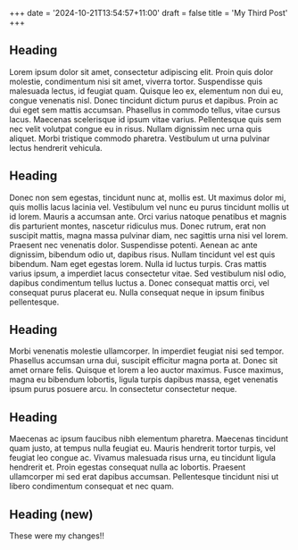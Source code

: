 +++
date = '2024-10-21T13:54:57+11:00'
draft = false
title = 'My Third Post'
+++

## Heading
Lorem ipsum dolor sit amet, consectetur adipiscing elit. Proin quis dolor molestie, condimentum nisi sit amet, viverra tortor. Suspendisse quis malesuada lectus, id feugiat quam. Quisque leo ex, elementum non dui eu, congue venenatis nisl. Donec tincidunt dictum purus et dapibus. Proin ac dui eget sem mattis accumsan. Phasellus in commodo tellus, vitae cursus lacus. Maecenas scelerisque id ipsum vitae varius. Pellentesque quis sem nec velit volutpat congue eu in risus. Nullam dignissim nec urna quis aliquet. Morbi tristique commodo pharetra. Vestibulum ut urna pulvinar lectus hendrerit vehicula.

## Heading
Donec non sem egestas, tincidunt nunc at, mollis est. Ut maximus dolor mi, quis mollis lacus lacinia vel. Vestibulum vel nunc eu purus tincidunt mollis ut id lorem. Mauris a accumsan ante. Orci varius natoque penatibus et magnis dis parturient montes, nascetur ridiculus mus. Donec rutrum, erat non suscipit mattis, magna massa pulvinar diam, nec sagittis urna nisi vel lorem. Praesent nec venenatis dolor. Suspendisse potenti. Aenean ac ante dignissim, bibendum odio ut, dapibus risus. Nullam tincidunt vel est quis bibendum. Nam eget egestas lorem. Nulla id luctus turpis. Cras mattis varius ipsum, a imperdiet lacus consectetur vitae. Sed vestibulum nisl odio, dapibus condimentum tellus luctus a. Donec consequat mattis orci, vel consequat purus placerat eu. Nulla consequat neque in ipsum finibus pellentesque.

## Heading
Morbi venenatis molestie ullamcorper. In imperdiet feugiat nisi sed tempor. Phasellus accumsan urna dui, suscipit efficitur magna porta at. Donec sit amet ornare felis. Quisque et lorem a leo auctor maximus. Fusce maximus, magna eu bibendum lobortis, ligula turpis dapibus massa, eget venenatis ipsum purus posuere arcu. In consectetur consectetur neque.

## Heading
Maecenas ac ipsum faucibus nibh elementum pharetra. Maecenas tincidunt quam justo, at tempus nulla feugiat eu. Mauris hendrerit tortor turpis, vel feugiat leo congue ac. Vivamus malesuada risus urna, eu tincidunt ligula hendrerit et. Proin egestas consequat nulla ac lobortis. Praesent ullamcorper mi sed erat dapibus accumsan. Pellentesque tincidunt nisi ut libero condimentum consequat et nec quam.

## Heading (new)
These were my changes!!
